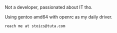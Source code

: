 Not a developer, passionated about IT tho.

Using gentoo amd64 with openrc as my daily driver.

    reach me at stoics@tuta.com
